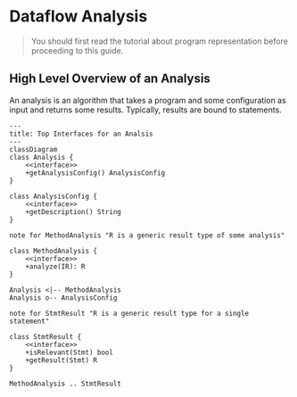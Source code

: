 # Dataflow Analysis

> You should first read the tutorial about program representation before proceeding to this guide.



## High Level Overview of an Analysis

An analysis is an algorithm that takes a program and some configuration as input and returns some results. Typically, results are bound to statements.

```mermaid
---
title: Top Interfaces for an Analsis
---
classDiagram
class Analysis {
    <<interface>>
    +getAnalysisConfig() AnalysisConfig
}

class AnalysisConfig {
	<<interface>>
	+getDescription() String
}

note for MethodAnalysis "R is a generic result type of some analysis"

class MethodAnalysis {
	<<interface>>
	+analyze(IR): R
}

Analysis <|-- MethodAnalysis
Analysis o-- AnalysisConfig

note for StmtResult "R is a generic result type for a single statement"

class StmtResult {
	<<interface>>
	+isRelevant(Stmt) bool
	+getResult(Stmt) R
}

MethodAnalysis .. StmtResult
```




